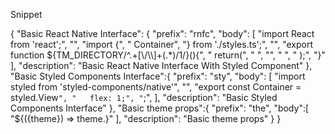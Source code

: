 Snippet

{
	"Basic React Native Interface": {
		"prefix": "rnfc",
		"body": [
			"import React from 'react';",
			"",
			"import {",
			"   Container",
			"} from './styles.ts';",
			"",
			"export function ${TM_DIRECTORY/^.+[\\/\\\\]+(.*)$/$1/}(){",
			"   return(",
			"     <Container>",
			"",
			"     </Container>",
			"   );",
			"}"
		],
		"description": "Basic React Native Interface With Styled Component"
	},
	"Basic Styled Components Interface":{
		"prefix": "sty",
		"body": [
			"import styled from 'styled-components/native'",
			"",
			"export const Container = styled.View`",
			"   flex: 1;",
			"`;",
		],
		"description": "Basic Styled Components Interface"
	},
	"Basic theme props":{
		"prefix": "the",
		"body":[
			"${({theme}) => theme.}"
		],
		"description": "Basic theme props"
	}
}
